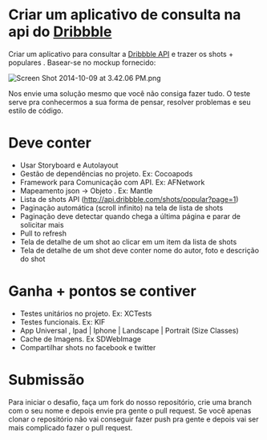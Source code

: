 # Criar um aplicativo de consulta na api do [Dribbble](https://dribbble.com) #

Criar um aplicativo para consultar a [Dribbble API](http://developer.dribbble.com/v1/) e trazer os shots + populares . Basear-se no mockup fornecido:

![Screen Shot 2014-10-09 at 3.42.06 PM.png](https://bitbucket.org/repo/bApLBb/images/3039998141-Screen%20Shot%202014-10-09%20at%203.42.06%20PM.png)

Nos envie uma solução mesmo que você não consiga fazer tudo. O teste serve pra conhecermos a sua forma de pensar, resolver problemas e seu estilo de código.

# Deve conter #

* Usar Storyboard e Autolayout
* Gestão de dependências no projeto. Ex: Cocoapods
* Framework para Comunicação com API. Ex:  AFNetwork
* Mapeamento json -> Objeto . Ex: Mantle
* Lista de shots API (http://api.dribbble.com/shots/popular?page=1)
* Paginação automática (scroll infinito) na tela de lista de shots
* Paginação deve detectar quando chega a última página e parar de solicitar mais
* Pull to refresh
* Tela de detalhe de um shot ao clicar em um item da lista de shots
* Tela de detalhe de um shot deve conter nome do autor, foto e descrição do shot

# Ganha + pontos se contiver #

* Testes unitários no projeto. Ex: XCTests
* Testes funcionais. Ex: KIF
* App Universal , Ipad | Iphone | Landscape | Portrait (Size Classes)
* Cache de Imagens. Ex SDWebImage
* Compartilhar shots no facebook e twitter

# Submissão #

Para iniciar o desafio, faça um fork do nosso repositório, crie uma branch com o seu nome e depois envie pra gente o pull request.
Se você apenas clonar o repositório não vai conseguir fazer push pra gente e depois vai ser mais complicado fazer o pull request.